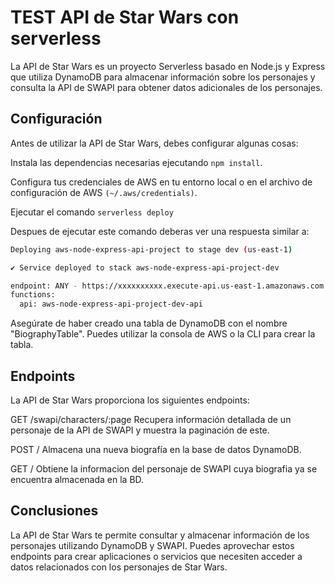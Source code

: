 # TEST API de Star Wars con serverless
La API de Star Wars es un proyecto Serverless basado en Node.js y Express que utiliza DynamoDB para almacenar información sobre los personajes y consulta la API de SWAPI para obtener datos adicionales de los personajes.

## Configuración
Antes de utilizar la API de Star Wars, debes configurar algunas cosas:

Instala las dependencias necesarias ejecutando `npm install`.

Configura tus credenciales de AWS en tu entorno local o en el archivo de configuración de AWS `(~/.aws/credentials)`.

Ejecutar el comando `serverless deploy`

Despues de ejecutar este comando deberas ver una respuesta similar a:

```bash
Deploying aws-node-express-api-project to stage dev (us-east-1)

✔ Service deployed to stack aws-node-express-api-project-dev

endpoint: ANY - https://xxxxxxxxxx.execute-api.us-east-1.amazonaws.com
functions:
  api: aws-node-express-api-project-dev-api 
```

Asegúrate de haber creado una tabla de DynamoDB con el nombre "BiographyTable". Puedes utilizar la consola de AWS o la CLI para crear la tabla.

## Endpoints
La API de Star Wars proporciona los siguientes endpoints:

GET /swapi/characters/:page
Recupera información detallada de un personaje de la API de SWAPI y muestra la paginación de este.

POST /
Almacena una nueva biografía en la base de datos DynamoDB.

GET / 
Obtiene la informacion del personaje de SWAPI cuya biografia ya se encuentra almacenada en la BD.



## Conclusiones
La API de Star Wars te permite consultar y almacenar información de los personajes utilizando DynamoDB y SWAPI. Puedes aprovechar estos endpoints para crear aplicaciones o servicios que necesiten acceder a datos relacionados con los personajes de Star Wars.

